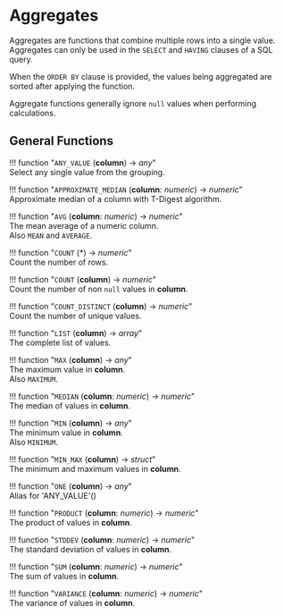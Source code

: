 # Aggregates

Aggregates are functions that combine multiple rows into a single value. Aggregates can only be used in the `SELECT` and `HAVING` clauses of a SQL query.

When the `ORDER BY` clause is provided, the values being aggregated are sorted after applying the function. 

Aggregate functions generally ignore `null` values when performing calculations.

## General Functions

!!! function "`ANY_VALUE` (**column**) → _any_"  
    Select any single value from the grouping.  

!!! function "`APPROXIMATE_MEDIAN` (**column**: _numeric_) → _numeric_"  
    Approximate median of a column with T-Digest algorithm.

!!! function "`AVG` (**column**: _numeric_) → _numeric_"  
    The mean average of a numeric column.   
    Also `MEAN` and `AVERAGE`.

!!! function "`COUNT` (*) → _numeric_"  
    Count the number of rows.

!!! function "`COUNT` (**column**) → _numeric_"  
    Count the number of non `null` values in **column**.

!!! function "`COUNT_DISTINCT` (**column**) → _numeric_"  
    Count the number of unique values.

!!! function "`LIST` (**column**) → _array_"  
    The complete list of values.

!!! function "`MAX` (**column**) → _any_"  
    The maximum value in **column**.  
    Also `MAXIMUM`.

!!! function "`MEDIAN` (**column**: _numeric_) → _numeric_"  
    The median of values in **column**.  

!!! function "`MIN` (**column**) → _any_"  
    The minimum value in **column**.  
    Also `MINIMUM`.

!!! function "`MIN_MAX` (**column**) → _struct_"  
    The minimum and maximum values in **column**.  

!!! function "`ONE` (**column**) → _any_"  
    Alias for 'ANY_VALUE'()  

!!! function "`PRODUCT` (**column**: _numeric_) → _numeric_"  
    The product of values in **column**.  

!!! function "`STDDEV` (**column**: _numeric_) → _numeric_"  
    The standard deviation of values in **column**.  

!!! function "`SUM` (**column**: _numeric_) → _numeric_"  
    The sum of values in **column**.  

!!! function "`VARIANCE` (**column**: _numeric_) → _numeric_"  
    The variance of values in **column**.  

